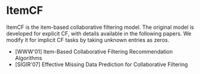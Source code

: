 # ItemCF 

ItemCF is the item-based collaborative filtering model. The original model is developed for explicit CF, with details available in the following papers. We modify it for implicit CF tasks by taking unknown entries as zeros. 

+ [WWW'01] Item-Based Collaborative Filtering Recommendation Algorithms
+ [SIGIR'07] Effective Missing Data Prediction for Collaborative Filtering




